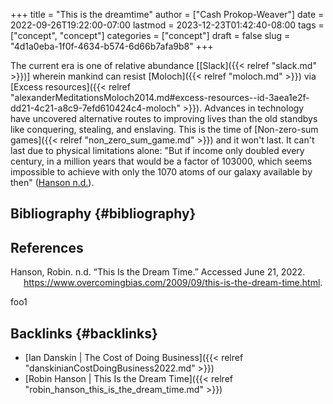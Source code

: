 +++
title = "This is the dreamtime"
author = ["Cash Prokop-Weaver"]
date = 2022-09-26T19:22:00-07:00
lastmod = 2023-12-23T01:42:40-08:00
tags = ["concept", "concept"]
categories = ["concept"]
draft = false
slug = "4d1a0eba-1f0f-4634-b574-6d66b7afa9b8"
+++

The current era is one of relative abundance [[Slack]({{< relref "slack.md" >}})] wherein mankind can resist [Moloch]({{< relref "moloch.md" >}}) via [Excess resources]({{< relref "alexanderMeditationsMoloch2014.md#excess-resources--id-3aea1e2f-dd21-4c21-a8c9-7efd610424c4-moloch" >}}). Advances in technology have uncovered alternative routes to improving lives than the old standbys like conquering, stealing, and enslaving. This is the time of [Non-zero-sum games]({{< relref "non_zero_sum_game.md" >}}) and it won't last. It can't last due to physical limitations alone: "But if income only doubled every century, in a million years that would be a factor of 103000, which seems impossible to achieve with only the 1070 atoms of our galaxy available by then" (<a href="#citeproc_bib_item_1">Hanson n.d.</a>).


## Bibliography {#bibliography}

## References

<style>.csl-entry{text-indent: -1.5em; margin-left: 1.5em;}</style><div class="csl-bib-body">
  <div class="csl-entry"><a id="citeproc_bib_item_1"></a>Hanson, Robin. n.d. “This Is the Dream Time.” Accessed June 21, 2022. <a href="https://www.overcomingbias.com/2009/09/this-is-the-dream-time.html">https://www.overcomingbias.com/2009/09/this-is-the-dream-time.html</a>.</div>
</div>

foo1


## Backlinks {#backlinks}

-   [Ian Danskin | The Cost of Doing Business]({{< relref "danskinianCostDoingBusiness2022.md" >}})
-   [Robin Hanson | This Is the Dream Time]({{< relref "robin_hanson_this_is_the_dream_time.md" >}})
